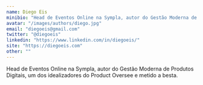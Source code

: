 ```yaml
---
name: Diego Eis
minibio: "Head de Eventos Online na Sympla, autor do Gestão Moderna de Produtos Digitais, um dos idealizadores do Product Oversee e metido a besta."
avatar: "/images/authors/diego.jpg"
email: "diegoeis@gmail.com"
twitter: "@diegoeis"
linkedin: "https://www.linkedin.com/in/diegoeis/"
site: "https://diegoeis.com"
other: ""
---
```


Head de Eventos Online na Sympla, autor do Gestão Moderna de Produtos Digitais, um dos idealizadores do Product Oversee e metido a besta.

